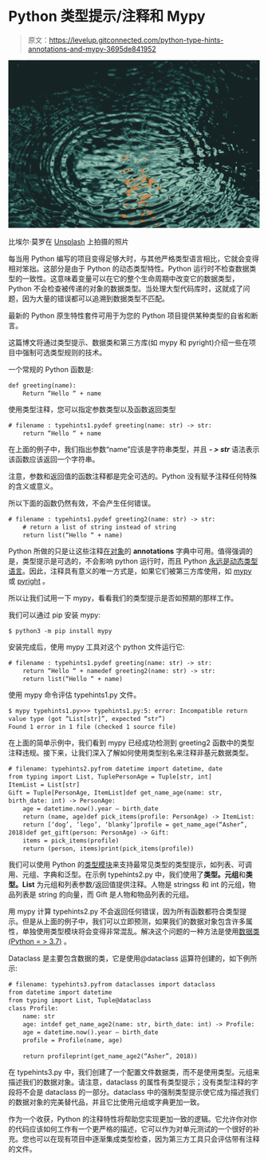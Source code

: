 # Python 类型提示/注释和 Mypy

> 原文：<https://levelup.gitconnected.com/python-type-hints-annotations-and-mypy-3695de841952>

![](img/c0117daa33a3d4a3875816a22f0f89f0.png)

比埃尔·莫罗在 [Unsplash](https://unsplash.com?utm_source=medium&utm_medium=referral) 上拍摄的照片

每当用 Python 编写的项目变得足够大时，与其他严格类型语言相比，它就会变得相对笨拙。这部分是由于 Python 的动态类型特性。Python 运行时不检查数据类型的一致性。这意味着变量可以在它的整个生命周期中改变它的数据类型，Python 不会检查被传递的对象的数据类型。当处理大型代码库时，这就成了问题，因为大量的错误都可以追溯到数据类型不匹配。

最新的 Python 原生特性套件可用于为您的 Python 项目提供某种类型的自省和断言。

这篇博文将通过类型提示、数据类和第三方库(如 mypy 和 pyright)介绍一些在项目中强制可选类型规则的技术。

一个常规的 Python 函数是:

```
def greeting(name):
    Return “Hello “ + name
```

使用类型注释，您可以指定参数类型以及函数返回类型

```
# filename : typehints1.pydef greeting(name: str) -> str:
    return “Hello “ + name
```

在上面的例子中，我们指出参数“name”应该是字符串类型，并且 ***- > str*** 语法表示该函数应该返回一个字符串。

注意，参数和返回值的函数注释都是完全可选的。Python 没有赋予注释任何特殊的含义或意义。

所以下面的函数仍然有效，不会产生任何错误。

```
# filename : typehints1.pydef greeting2(name: str) -> str:
    # return a list of string instead of string
    return list(“Hello “ + name)
```

Python 所做的只是让这些注释[在对象](https://www.python.org/dev/peps/pep-3107/#accessing-function-annotations)的 __annotations__ 字典中可用。值得强调的是，类型提示是可选的，不会影响 python 运行时，而且 Python [永远是动态类型语言](https://www.python.org/dev/peps/pep-0484/#non-goals)。因此，注释具有意义的唯一方式是，如果它们被第三方库使用，如 [mypy](https://mypy.readthedocs.io/en/stable/getting_started.html) 或 [pyright](https://github.com/microsoft/pyright) 。

所以让我们试用一下 mypy，看看我们的类型提示是否如预期的那样工作。

我们可以通过 pip 安装 mypy:

```
$ python3 -m pip install mypy
```

安装完成后，使用 mypy 工具对这个 python 文件运行它:

```
# filename : typehints1.pydef greeting(name: str) -> str:
    return “Hello “ + namedef greeting2(name: str) -> str:
    return list(“Hello “ + name)
```

使用 mypy 命令评估 typehints1.py 文件。

```
$ mypy typehints1.py>>> typehints1.py:5: error: Incompatible return value type (got “List[str]”, expected “str”)
Found 1 error in 1 file (checked 1 source file)
```

在上面的简单示例中，我们看到 mypy 已经成功检测到 greeting2 函数中的类型注释违规。接下来，让我们深入了解如何使用类型别名来注释非基元数据类型。

```
# filename: typehints2.pyfrom datetime import datetime, date
from typing import List, TuplePersonAge = Tuple[str, int]
ItemList = List[str]
Gift = Tuple[PersonAge, ItemList]def get_name_age(name: str, birth_date: int) -> PersonAge:
    age = datetime.now().year — birth_date
    return (name, age)def pick_items(profile: PersonAge) -> ItemList:
    return [‘dog’, ‘lego’, ‘blanky’]profile = get_name_age(“Asher”, 2018)def get_gift(person: PersonAge) -> Gift:
    items = pick_items(profile)
    return (person, items)print(pick_items(profile))
```

我们可以使用 Python 的[类型模块](https://docs.python.org/3/library/typing.html)来支持最常见类型的类型提示，如列表、可调用、元组、字典和泛型。在示例 typehints2.py 中，我们使用了**类型。元组**和**类型。List** 为元组和列表参数/返回值提供注释。人物是 stringss 和 int 的元组，物品列表是 string 的向量，而 Gift 是人物和物品列表的元组。

用 mypy 计算 typehints2.py 不会返回任何错误，因为所有函数都符合类型提示。但是从上面的例子中，我们可以立即预测，如果我们的数据对象包含许多属性，单独使用类型模块将会变得非常混乱。解决这个问题的一种方法是使用[数据类(Python = > 3.7)](https://docs.python.org/3/library/dataclasses.html) 。

Dataclass 是主要包含数据的类，它是使用@dataclass 运算符创建的，如下例所示:

```
# filename: typehints3.pyfrom dataclasses import dataclass
from datetime import datetime
from typing import List, Tuple@dataclass
class Profile:
    name: str
    age: intdef get_name_age2(name: str, birth_date: int) -> Profile:
    age = datetime.now().year — birth_date
    profile = Profile(name, age)

    return profileprint(get_name_age2(“Asher”, 2018))
```

在 typehints3.py 中，我们创建了一个配置文件数据类，而不是使用类型。元组来描述我们的数据对象。请注意，dataclass 的属性有类型提示；没有类型注释的字段将不会是 dataclass 的一部分。dataclass 中的强制类型提示使它成为描述我们的数据对象的完美替代品，并且它比使用元组或字典更加一致。

作为一个收获，Python 的注释特性将帮助您实现更加一致的逻辑。它允许你对你的代码应该如何工作有一个更严格的描述，它可以作为对单元测试的一个很好的补充。您也可以在现有项目中逐渐集成类型检查，因为第三方工具只会评估带有注释的文件。